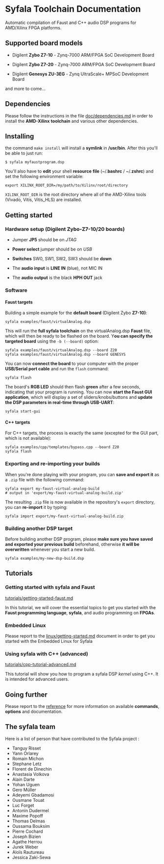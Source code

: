 # Syfala Toolchain Documentation

Automatic compilation of Faust and C++ audio DSP programs for AMD/Xilinx FPGA platforms.

## Supported board models

- Digilent **Zybo Z7-10** - Zynq-7000 ARM/FPGA SoC Development Board

- Digilent **Zybo Z7-20** - Zynq-7000 ARM/FPGA SoC Development Board

- Digilent **Genesys ZU-3EG** - Zynq UltraScale+ MPSoC Development Board

and more to come...

## Dependencies

Please follow the instructions in the file [doc/dependencies.md](manual/dependencies.md) in order to install the **AMD-Xilinx** **toolchain** and various other dependencies.

## Installing

the command `make install` will install a **symlink** in **/usr/bin**. After this you'll be able to just run: 

`$ syfala myfaustprogram.dsp` 

You'll also have to **edit** your shell **resource** **file** (~/.**bashrc** / ~/.**zshrc**) and set the following environment variable: 

```shell
export XILINX_ROOT_DIR=/my/path/to/Xilinx/root/directory
```

`XILINX_ROOT_DIR` is the root directory where all of the AMD-Xilinx tools (Vivado, Vitis, Vitis_HLS) are installed.

## Getting started

### Hardware setup (Digilent **Zybo-Z7-10/20** boards)

- Jumper **JP5** should be on *JTAG* 

- **Power select** jumper should be on *USB*  

- **Switches** SW0, SW1, SW2, SW3 should be **down**  

- The **audio input** is **LINE IN** (blue), not MIC IN  

- The **audio output** is the black **HPH OUT** jack  

### Software

#### Faust targets

Building a simple example for the **default board** (Digilent Zybo **Z7-10)**:

```shell
syfala examples/faust/virtualAnalog.dsp
```

This will run the **full syfala toolchain** on the virtualAnalog.dsp **Faust** file, which will then be ready to be flashed on the board. Y**ou can specify the targeted board** using the `-b (--board)` option:

```shell
syfala examples/faust/virtualAnalog.dsp --board Z20
syfala examples/faust/virtualAnalog.dsp --board GENESYS
```

You can now **connect the board** to your computer with the proper **USB/Serial port cable** and run the `flash` command:

```shell
syfala flash
```

The board's **RGB LED** should then flash **green** after a few seconds, indicating that your program is running. You can now **start the Faust GUI application**, which will display a set of sliders/knobs/buttons and **update the DSP parameters in real-time through USB-UART**:

```shell
syfala start-gui
```

#### C++ targets

For C++ targets, the process is exactly the same (excepted for the GUI part, which is not available):

```shell
syfala examples/cpp/templates/bypass.cpp --board Z20
syfala flash
```

### Exporting and re-importing your builds

When you're done playing with your program, you can **save and export it** as a `.zip` file with the following command:

```shell
syfala export my-faust-virtual-analog-build
# output in 'export/my-faust-virtual-analog-build.zip'
```

The resulting `.zip` file is now available in the repository's `export` directory, you can **re-import** it by typing:

```shell
syfala import export/my-faust-virtual-analog-build.zip
```

### Building another DSP target

Before building another DSP program, please **make sure you have saved and exported your previous build** beforehand, otherwise **it will be overwritten** whenever you start a new build. 

```shell
syfala examples/my-new-dsp-build.dsp
```

## Tutorials

### Getting started with syfala and Faust

[tutorials/getting-started-faust.md](tutorials/faust-getting-started.md)

In this tutorial, we will cover the essential topics to get you started with the **Faust programming language**, **syfala**, and audio programming on **FPGAs**. 

### Embedded Linux

Please report to the [linux/getting-started.md](tutorials/embedded-linux-getting-started.md) document in order to get you started with the Embedded Linux for Syfala

### Using syfala with C++ (advanced)

[tutorials/cpp-tutorial-advanced.md](tutorials/cpp-tutorial-advanced.md)

This tutorial will show you how to program a syfala DSP *kernel* using C++. It is intended for advanced users.

## Going further

Please report to the [reference](manual/reference.md) for more information on available **commands**, **options** and documentation.

## The syfala team

Here is a list of person that have contributed to the Syfala project :

- Tanguy Risset
- Yann Orlarey 
- Romain Michon
- Stephane Letz
- Florent de Dinechin
- Anastasia Volkova
- Alain Darte
- Yohan Uguen
- Gero Müller
- Adeyemi Gbadamosi
- Ousmane Touat
- Luc Forget
- Antonin Dudermel
- Maxime Popoff
- Thomas Delmas
- Oussama Bouksim
- Pierre Cochard
- Joseph Bizien
- Agathe Herrou
- Jurek Weber
- Aloïs Rautureau
- Jessica Zaki-Sewa
